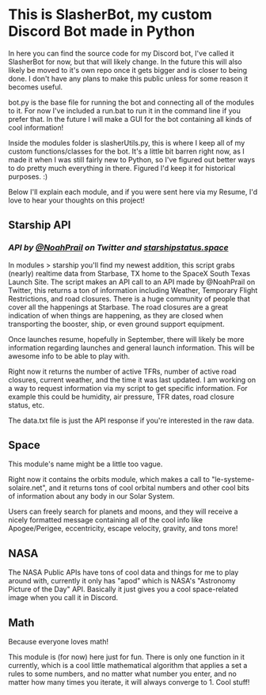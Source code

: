 # This is SlasherBot, my custom Discord Bot made in Python

In here you can find the source code for my Discord bot, I've called it SlasherBot for now, but that will likely change.
In the future this will also likely be moved to it's own repo once it gets bigger and is closer to being done. I don't have any plans to make this public unless for some reason it becomes useful.

bot.py is the base file for running the bot and connecting all of the modules to it. For now I've included a run.bat to run it in the command line if you prefer that. In the future I will make a GUI for the bot containing all kinds of cool information!

Inside the modules folder is slasherUtils.py, this is where I keep all of my custom functions/classes for the bot. It's a little bit barren right now, as I made it when I was still fairly new to Python, so I've figured out better ways to do pretty much everything in there. Figured I'd keep it for historical purposes. :)

Below I'll explain each module, and if you were sent here via my Resume, I'd love to hear your thoughts on this project!

## Starship API

### _API by [@NoahPrail](https://twitter.com/NoahPrail) on Twitter and [starshipstatus.space](https://starshipstatus.space/)_

In modules > starship you'll find my newest addition, this script grabs (nearly) realtime data from Starbase, TX home to the SpaceX South Texas Launch Site.
The script makes an API call to an API made by @NoahPrail on Twitter, this returns a ton of information including Weather, Temporary Flight Restrictions, and road closures.
There is a huge community of people that cover all the happenings at Starbase. The road closures are a great indication of when things are happening, as they are closed when transporting the booster, ship, or even ground support equipment.

Once launches resume, hopefully in September, there will likely be more information regarding launches and general launch information. This will be awesome info to be able to play with.

Right now it returns the number of active TFRs, number of active road closures, current weather, and the time it was last updated.
I am working on a way to request information via my script to get specific information. For example this could be humidity, air pressure, TFR dates, road closure status, etc.

The data.txt file is just the API response if you're interested in the raw data.

## Space

This module's name might be a little too vague.

Right now it contains the orbits module, which makes a call to "le-systeme-solaire.net", and it returns tons of cool orbital numbers and other cool bits of information about any body in our Solar System.

Users can freely search for planets and moons, and they will receive a nicely formatted message containing all of the cool info like Apogee/Perigee, eccentricity, escape velocity, gravity, and tons more!

## NASA

The NASA Public APIs have tons of cool data and things for me to play around with, currently it only has "apod" which is NASA's "Astronomy Picture of the Day" API. Basically it just gives you a cool space-related image when you call it in Discord.

## Math

Because everyone loves math!

This module is (for now) here just for fun. There is only one function in it currently, which is a cool little mathematical algorithm that applies a set a rules to some numbers, and no matter what number you enter, and no matter how many times you iterate, it will always converge to 1. Cool stuff!
